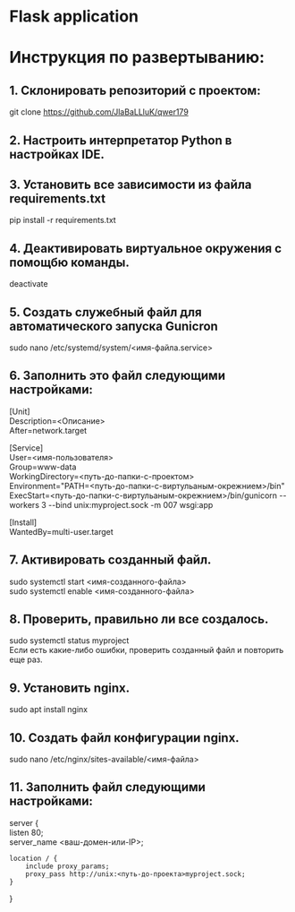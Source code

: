 # Flask application
# Инструкция по развертыванию:
## 1. Склонировать репозиторий с проектом: 
git clone https://github.com/JlaBaLLluK/qwer179
## 2. Настроить интерпретатор Python в настройках IDE.
## 3. Установить все зависимости из файла requirements.txt
pip install -r requirements.txt
## 4. Деактивировать виртуальное окружения с помощбю команды.
deactivate
## 5. Создать служебный файл для автоматического запуска Gunicron
sudo nano /etc/systemd/system/<имя-файла.service>
## 6. Заполнить это файл следующими настройками:
[Unit] <br>
Description=<Описание><br>
After=network.target<br>

[Service] <br>
User=<имя-пользователя><br>
Group=www-data<br>
WorkingDirectory=<путь-до-папки-с-проектом><br>
Environment="PATH=<путь-до-папки-с-виртульаным-окрежнием>/bin"<br>
ExecStart=<путь-до-папки-с-виртульаным-окрежнием>/bin/gunicorn --workers 3 --bind unix:myproject.sock -m 007 wsgi:app<br>

[Install] <br>
WantedBy=multi-user.target

## 7. Активировать созданный файл.
sudo systemctl start <имя-созданного-файла><br>
sudo systemctl enable <имя-созданного-файла>

## 8. Проверить, правильно ли все создалось.
sudo systemctl status myproject<br>
Если есть какие-либо ошибки, проверить созданный файл и повторить еще раз.

## 9. Установить nginx.
sudo apt install nginx

## 10. Создать файл конфигурации nginx.
sudo nano /etc/nginx/sites-available/<имя-файла>

## 11. Заполнить файл следующими настройками:
server { <br>
    listen 80; <br>
    server_name <ваш-домен-или-IP>; <br>

    location / {
        include proxy_params;
        proxy_pass http://unix:<путь-до-проекта>myproject.sock;
    }
}

